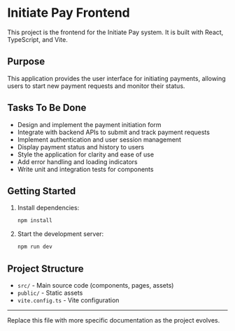 # Initiate Pay Frontend

This project is the frontend for the Initiate Pay system. It is built with React, TypeScript, and Vite.

## Purpose

This application provides the user interface for initiating payments, allowing users to start new payment requests and monitor their status.

## Tasks To Be Done

- Design and implement the payment initiation form
- Integrate with backend APIs to submit and track payment requests
- Implement authentication and user session management
- Display payment status and history to users
- Style the application for clarity and ease of use
- Add error handling and loading indicators
- Write unit and integration tests for components

## Getting Started

1. Install dependencies:
   ```bash
   npm install
   ```
2. Start the development server:
   ```bash
   npm run dev
   ```

## Project Structure

- `src/` - Main source code (components, pages, assets)
- `public/` - Static assets
- `vite.config.ts` - Vite configuration

---

Replace this file with more specific documentation as the project evolves.
